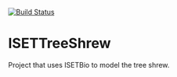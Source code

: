 [![Build Status](http://brainard-jenkins.psych.upenn.edu/buildStatus/icon?job=ISETTreeShrew)](http://brainard-jenkins.psych.upenn.edu/job/ISETTreeShrew/)

# ISETTreeShrew
Project that uses ISETBio to model the tree shrew.
